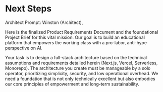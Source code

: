 # Next Steps

Architect Prompt:
Winston (Architect),

Here is the finalized Product Requirements Document and the foundational Project Brief for this vital mission. Our goal is to build an educational platform that empowers the working class with a pro-labor, anti-hype perspective on AI.

Your task is to design a full-stack architecture based on the technical assumptions and requirements detailed herein (Next.js, Vercel, Serverless, Monorepo). The architecture you create must be manageable by a solo operator, prioritizing simplicity, security, and low operational overhead. We need a foundation that is not only technically excellent but also embodies our core principles of empowerment and long-term sustainability.